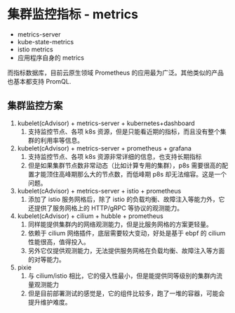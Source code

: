 # 集群监控指标 - metrics

- metrics-server
- kube-state-metrics
- istio metrics
- 应用程序自身的 metrics

而指标数据库，目前云原生领域 Prometheus 的应用最为广泛。其他类似的产品也基本都支持 PromQL.

## 集群监控方案

1. kubelet(cAdvisor) + metrics-server +  kubernetes+dashboard
   1. 支持监控节点、各项 k8s 资源，但是只能看近期的指标，而且没有整个集群的利用率等信息。
2. kubelet(cAdvisor) + metrics-server + prometheus + grafana
   1. 支持监控节点、各项 k8s 资源非常详细的信息，也支持长期指标
   2. 但是如果集群节点数非常动态（比如计算专用的集群），p8s 需要很高的配置才能顶住高峰期那么大的节点数，而低峰期 p8s 却无法缩容。这是一个问题。
3. kubelet(cAdvisor) + metrics-server + istio + prometheus
   1. 添加了 istio 服务网格后，除了 istio 的负载均衡、故障注入等能力外，它还提供了服务网格上的 HTTP/gRPC 等协议的观测能力。
4. kubelet(cAdvisor) + cilium + hubble + prometheus
   1. 同样能提供集群内的网络观测能力，但是比服务网格的方案更轻量。
   2. 依赖于 cilium 网络插件，底层需要较大变动，好处是基于 ebpf 的 cilium 性能很高，值得投入。
   3. 另外它仅提供观测能力，无法提供服务网格在负载均衡、故障注入等方面的对等能力。
5. pixie
   1. 与 cilium/istio 相比，它的侵入性最小，但是能提供同等级别的集群内流量观测能力
   2. 但是目前部署测试的感觉是，它的组件比较多，跑了一堆的容器，可能会提升维护难度。

